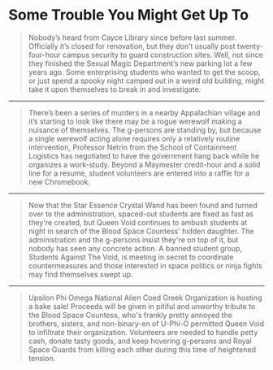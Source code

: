 # Some Trouble You Might Get Up To

> Nobody’s heard from Cayce Library since before last summer.  Officially it’s closed for renovation, but they don’t usually post twenty-four-hour campus security to guard construction sites.  Well, not since they finished the Sexual Magic Department’s new parking lot a few years ago.  Some enterprising students who wanted to get the scoop, or just spend a spooky night camped out in a weird old building, might take it upon themselves to break in and investigate.

-----

> There’s been a series of murders in a nearby Appalachian village and it’s starting to look like there may be a rogue werewolf making a nuisance of themselves.  The g-persons are standing by, but because a single werewolf acting alone requires only a relatively routine intervention, Professor Netrin from the School of Containment Logistics has negotiated to have the government hang back while he organizes a work-study.  Beyond a Maymester credit-hour and a solid line for a resume, student volunteers are entered into a raffle for a new Chromebook.

-----

> Now that the Star Essence Crystal Wand has been found and turned over to the administration, spaced-out students are fixed as fast as they're created, but Queen Void continues to ambush students at night in search of the Blood Space Countess' hidden daughter.  The administration and the g-persons insist they're on top of it, but nobody has seen any concrete action.  A banned student group, Students Against The Void, is meeting in secret to coordinate countermeasures and those interested in space politics or ninja fights may find themselves swept up.

-----

> Upsilon Phi Omega National Alien Coed Greek Organization is hosting a bake sale!  Proceeds will be given in pitiful and unworthy tribute to the Blood Space Countess, who's frankly pretty annoyed the brothers, sisters, and non-binary-en of U-Phi-O permitted Queen Void to infiltrate their organization.  Volunteers are needed to handle petty cash, donate tasty goods, and keep hovering g-persons and Royal Space Guards from killing each other during this time of heightened tension.
